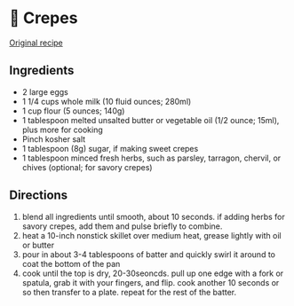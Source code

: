 

# 🥞 Crepes

[Original recipe](https://www.seriouseats.com/recipes/2017/03/basic-crepes-batter-recipe.html)

## Ingredients

- 2 large eggs
- 1 1/4 cups whole milk (10 fluid ounces; 280ml)
- 1 cup flour (5 ounces; 140g)
- 1 tablespoon melted unsalted butter or vegetable oil (1/2 ounce; 15ml), plus
  more for cooking
- Pinch kosher salt
- 1 tablespoon (8g) sugar, if making sweet crepes
- 1 tablespoon minced fresh herbs, such as parsley, tarragon, chervil, or chives
  (optional; for savory crepes)

## Directions

1. blend all ingredients until smooth, about 10 seconds. if adding herbs for
   savory crepes, add them and pulse briefly to combine.
2. heat a 10-inch nonstick skillet over medium heat, grease lightly with oil or
   butter
3. pour in about 3-4 tablespoons of batter and quickly swirl it around to coat
   the bottom of the pan
4. cook until the top is dry, 20-30seoncds. pull up one edge with a fork or
   spatula, grab it with your fingers, and flip. cook another 10 seconds or so
   then transfer to a plate. repeat for the rest of the batter.

